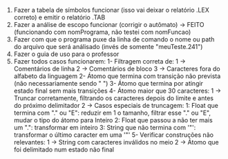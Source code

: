 1. Fazer a tabela de símbolos funcionar (isso vai deixar o relatório .LEX correto) e emitir o relatório .TAB
2. Fazer a análise de escopo funcionar (corrigir o autômato) -> FEITO (funcionando com nomPrograma, não testei com nomFuncao)
3. Fazer com que o programa puxe da linha de comando o nome ou path do arquivo que será análisado (invés de somente "meuTeste.241")
4. Fazer o guia de uso para o professor
5. Fazer todos casos funcionarem:
  1- Filtragem correta de:
    1 -> Comentários de linha
    2 -> Comentários de bloco
    3 -> Caracteres fora do alfabeto da linguagem
  2- Átomo que termina com transição não prevista (não necessariamente sendo " ")
  3- Átomo que termina por atingir estado final sem mais transições
  4- Átomo maior que 30 caracteres:
    1 -> Truncar corretamente, filtrando os caracteres depois do limite e antes do próximo delimitador
    2 -> Casos especiais de truncagem:
      1: Float que termina com "." ou "E": reduzir em 1 o tamanho, filtrar esse "." ou "E", mudar o tipo do átomo para Inteiro
      2: Float que passou a não ter mais um ".": transformar em inteiro
      3: String que não termina com '"': transformar o último caracter em uma '"'
  5- Verificar construções não relevantes:
    1 -> String com caracteres inválidos no meio
    2 -> Átomo que foi delimitado num estado não final